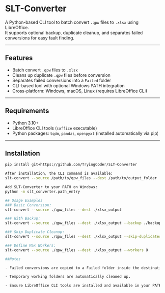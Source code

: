 # SLT-Converter

A Python-based CLI tool to batch convert `.qpw` files to `.xlsx` using LibreOffice.  
It supports optional backup, duplicate cleanup, and separates failed conversions for easy fault finding.

---

## Features

- Batch convert `.qpw` files to `.xlsx`
- Cleans up duplicate `.qpw` files before conversion
- Separates failed conversions into a `Failed` folder
- CLI-based tool with optional Windows PATH integration
- Cross-platform: Windows, macOS, Linux (requires LibreOffice CLI)

---

## Requirements

- Python 3.10+
- LibreOffice CLI tools (`soffice` executable)
- Python packages: `tqdm`, `pandas`, `openpyxl` (installed automatically via pip)

---

## Installation

```bash
pip install git+https://github.com/TryingCoder/SLT-Converter

After installation, the CLI command is available:
slt-convert --source /path/to/qpw_files --dest /path/to/output_folder

Add SLT-Converter to your PATH on Windows:
python -m slt_converter.path_entry

## Usage Examples
### Basic Conversion:
slt-convert --source ./qpw_files --dest ./xlsx_output

### With Backup:
slt-convert --source ./qpw_files --dest ./xlsx_output --backup ./backup_folder

### Skip Duplicate Cleanup:
slt-convert --source ./qpw_files --dest ./xlsx_output --skip-duplicates

### Define Max Workers:
slt-convert --source ./qpw_files --dest ./xlsx_output --workers 8

##Notes

- Failed conversions are copied to a Failed folder inside the destination directory.

- Temporary working folders are automatically cleaned up.

- Ensure LibreOffice CLI tools are installed and available in your PATH (soffice.exe on Windows, soffice on macOS/Linux).